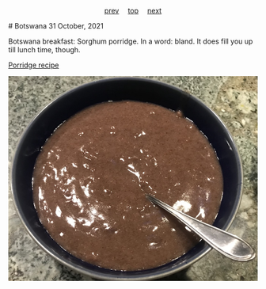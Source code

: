 <span><p align=center>
[prev](bosnia.md)&emsp;
[top](../index.md)&emsp;
[next](brazil.md)
</p></span>
# Botswana
31 October, 2021


Botswana breakfast: Sorghum porridge. In a word: bland. It does fill
you up till lunch time, though.

[Porridge recipe](https://thesweetestbrunch.com/2012/03/05/botswanas-breakfast-porridge/)

![Porridge](images/botswana.jpeg)